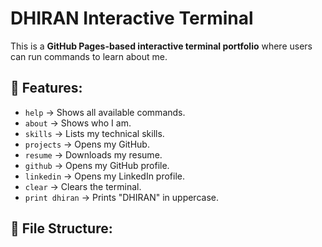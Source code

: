 # DHIRAN Interactive Terminal

This is a **GitHub Pages-based interactive terminal portfolio** where users can run commands to learn about me.

## 🚀 Features:
- `help` → Shows all available commands.
- `about` → Shows who I am.
- `skills` → Lists my technical skills.
- `projects` → Opens my GitHub.
- `resume` → Downloads my resume.
- `github` → Opens my GitHub profile.
- `linkedin` → Opens my LinkedIn profile.
- `clear` → Clears the terminal.
- `print dhiran` → Prints "DHIRAN" in uppercase.

## 📂 File Structure: